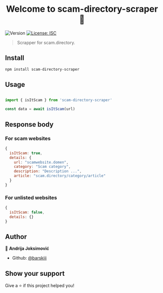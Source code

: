 <h1 align="center">Welcome to scam-directory-scraper 👋</h1>
<p>
  <img alt="Version" src="https://img.shields.io/badge/version-1.0.0-blue.svg?cacheSeconds=2592000" />
  <a href="#" target="_blank">
    <img alt="License: ISC" src="https://img.shields.io/badge/License-MIT-yellow.svg" />
  </a>
</p>

> Scrapper for scam.directory.

## Install

```sh
npm install scam-directory-scraper
```

## Usage

```javascript

import { isItScam } from 'scam-directory-scraper'

const data = await isItScam(url)

```

## Response body

### For scam websites

```javascript
{
  isItScam: true,
  details: {
    url: "scamwebsite.domen",
    category: "Scam category",
    description: "Description ...",
    article: "scam.directory/category/article"
  }
}
```

### For unlisted websites

```javascript
{
  isItScam: false,
  details: {}
}
```

## Author

👤 **Andrija Joksimović**

* Github: [@barskiii](https://github.com/barskiii)

## Show your support

Give a ⭐️ if this project helped you!